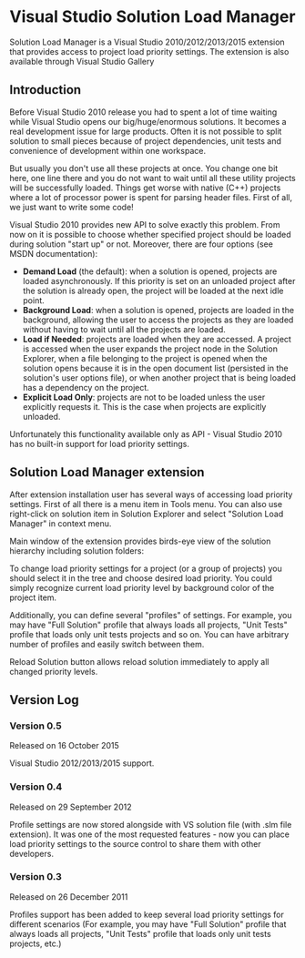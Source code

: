 # Visual Studio Solution Load Manager

Solution Load Manager is a Visual Studio 2010/2012/2013/2015 extension that provides access to project load priority settings. The extension is also available through Visual Studio Gallery

## Introduction
Before Visual Studio 2010 release you had to spent a lot of time waiting while Visual Studio opens our big/huge/enormous solutions. It becomes a real development issue for large products. Often it is not possible to split solution to small pieces because of project dependencies, unit tests and convenience of development within one workspace.

But usually you don't use all these projects at once. You change one bit here, one line there and you do not want to wait until all these utility projects will be successfully loaded. Things get worse with native (C++) projects where a lot of processor power is spent for parsing header files. First of all, we just want to write some code!

Visual Studio 2010 provides new API to solve exactly this problem. From now on it is possible to choose whether specified project should be loaded during solution "start up" or not. Moreover, there are four options (see MSDN documentation):

 * **Demand Load** (the default): when a solution is opened, projects are loaded asynchronously. If this priority is set on an unloaded project after the solution is already open, the project will be loaded at the next idle point.
 * **Background Load**: when a solution is opened, projects are loaded in the background, allowing the user to access the projects as they are loaded without having to wait until all the projects are loaded.
 * **Load if Needed**: projects are loaded when they are accessed. A project is accessed when the user expands the project node in the Solution Explorer, when a file belonging to the project is opened when the solution opens because it is in the open document list (persisted in the solution's user options file), or when another project that is being loaded has a dependency on the project.
 * **Explicit Load Only**: projects are not to be loaded unless the user explicitly requests it. This is the case when projects are explicitly unloaded.

Unfortunately this functionality available only as API - Visual Studio 2010 has no built-in support for load priority settings.

## Solution Load Manager extension
After extension installation user has several ways of accessing load priority settings. First of all there is a menu item in Tools menu. You can also use right-click on solution item in Solution Explorer and select "Solution Load Manager" in context menu.

Main window of the extension provides birds-eye view of the solution hierarchy including solution folders: 

To change load priority settings for a project (or a group of projects) you should select it in the tree and choose desired load priority. You could simply recognize current load priority level by background color of the project item.

Additionally, you can define several "profiles" of settings. For example, you may have "Full Solution" profile that always loads all projects, "Unit Tests" profile that loads only unit tests projects and so on. You can have arbitrary number of profiles and easily switch between them.

Reload Solution button allows reload solution immediately to apply all changed priority levels.

## Version Log

### Version 0.5
Released on 16 October 2015

Visual Studio 2012/2013/2015 support.

### Version 0.4
Released on 29 September 2012

Profile settings are now stored alongside with VS solution file (with .slm file extension). It was one of the most requested features - now you can place load priority settings to the source control to share them with other developers.

### Version 0.3
Released on 26 December 2011

Profiles support has been added to keep several load priority settings for different scenarios (For example, you may have "Full Solution" profile that always loads all projects, "Unit Tests" profile that loads only unit tests projects, etc.)
